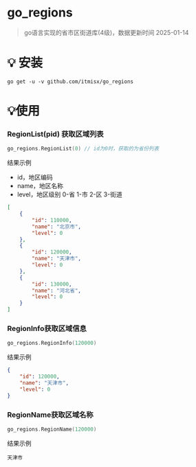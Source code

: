 # go_regions

> go语言实现的省市区街道库(4级)，数据更新时间 2025-01-14

# 💡 安装

`go get -u -v github.com/itmisx/go_regions`


# 💡使用

### RegionList(pid) 获取区域列表
  ```go
  go_regions.RegionList(0) // id为0时，获取的为省份列表
  ```
  结果示例
  - id，地区编码
  - name，地区名称
  - level，地区级别 0-省 1-市 2-区 3-街道
  ```json
  [
      {
          "id": 110000, 
          "name": "北京市", 
          "level": 0 
      }, 
      {
          "id": 120000, 
          "name": "天津市", 
          "level": 0
      }, 
      {
          "id": 130000, 
          "name": "河北省", 
          "level": 0
      }
  ]
  ```
### RegionInfo获取区域信息
  ```go
  go_regions.RegionInfo(120000)
  ```
  结果示例

  ```json
  {
      "id": 120000, 
      "name": "天津市", 
      "level": 0
  }
  ```
### RegionName获取区域名称
  ```go
  go_regions.RegionName(120000)
  ```
  结果示例
  ```
  天津市
  ```
